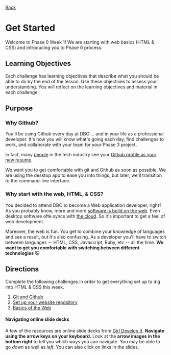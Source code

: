 [Back](../)

# Get Started

Welcome to Phase 0 Week 1! We are starting with web basics (HTML & CSS) and introducing you to Phase 0 process.

## Learning Objectives
Each challenge has learning objectives that describe what you should be able to do by the end of the lesson. Use these objectives to assess your understanding. You will reflect on the learning objectives and material in each challenge. 

## Purpose

### Why Github?

You'll be using Github every day at DBC ... and in your life as a professional developer.  It's how you will know what's going each day, find challenges to work, and collaborate with your team for your Phase 3 project.

In fact, many [people](https://twitter.com/jeresig/status/33968704983138304) in the tech industry see your [Github profile as your new resume](http://code.dblock.org/github-is-your-new-resume).

We want you to get comfortable with git and Github as soon as possible.  We are using the desktop app to ease you into things, but later, we'll transition to the command-line interface.

### Why start with the web, HTML, & CSS?

You decided to attend DBC to become a Web application developer, right? As you probably know, more and more [software is build on the web](http://skillcrush.com/2012/08/08/saas/). Even desktop software ofte syncs with [the cloud](http://skillcrush.com/2012/04/19/the-cloud/). So it's important to get a feel of web development. 

Moreover, the web is fun. You get to combine your knowledge of languages and see a result, but it's also confusing. As a developer you'll have to switch between languages -- HTML, CSS, Javascript, Ruby, etc -- all the time. **We want to get you comfortable with switching between different technologies** :smiley_cat:

## Directions

Complete the following challenges in order to get everything set up to dig into HTML & CSS this week.

1. [Git and Github](1_git_and_github.md)
2. [Set up your website repository](2_set_up_repo.md)
3. [Basics of the Web](3_web_basics.md)

#### Navigating online slide decks

A few of the resources are online slide decks from [Girl Develop It](http://www.girldevelopit.com).  **Navigate using the arrow keys on your keyboard.** Look at the **arrow images in the bottom right** to tell you which ways you can navigate.  You may be able to go *down* as well as *left*. You can also click on links in the slides.

